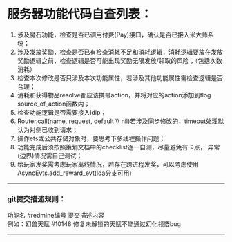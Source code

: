 # 服务器功能代码自查列表：

1. 涉及魔石功能，检查是否已调用付费(Pay)接口，确认是否已接入米大师系统；
2. 涉及发放奖励，检查是否已有检查消耗不足和消耗逻辑，消耗逻辑要放在发放奖励逻辑之前，检查逻辑是否可能出现奖励无限发放/领取的风险；（包括次数消耗）
3. 检查本次修改是否只涉及本次功能属性，若涉及其他功能属性需检查逻辑是否合理；
4. 消耗和获得物品resolve都应该携带action，并将对应的action添加到tlog source_of_action函数内；
5. 检查功能逻辑是否需要接入idip；
6. Router.call(name, request, default \\\\ nil)若涉及同步修改的，timeout处理默认为对侧已收到请求；
7. 操作ets或公共存储对象时，要思考下多线程操作问题；
8. 功能完成后须按照策划文档中的checklist逐一自测，尽量避免有卡点， 异常(边界)情况需自己测试；
9. 给玩家发奖需考虑玩家离线情况，若存在跨进程发奖，可以考虑使用AsyncEvts.add_reward_evt(loa分支可用)

---

### git提交描述规则：
功能名 #redmine编号 提交描述内容    
例如：幻兽天赋 #10148 修复未解锁的天赋不能通过幻化领悟bug

---
